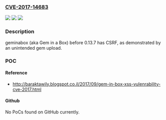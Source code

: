 ### [CVE-2017-14683](https://cve.mitre.org/cgi-bin/cvename.cgi?name=CVE-2017-14683)
![](https://img.shields.io/static/v1?label=Product&message=n%2Fa&color=blue)
![](https://img.shields.io/static/v1?label=Version&message=n%2Fa&color=blue)
![](https://img.shields.io/static/v1?label=Vulnerability&message=n%2Fa&color=brighgreen)

### Description

geminabox (aka Gem in a Box) before 0.13.7 has CSRF, as demonstrated by an unintended gem upload.

### POC

#### Reference
- http://baraktawily.blogspot.co.il/2017/09/gem-in-box-xss-vulenrability-cve-2017.html

#### Github
No PoCs found on GitHub currently.

